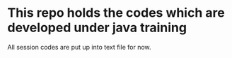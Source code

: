 # This repo holds the codes which are developed under java training
All session codes are put up into text file for now.

